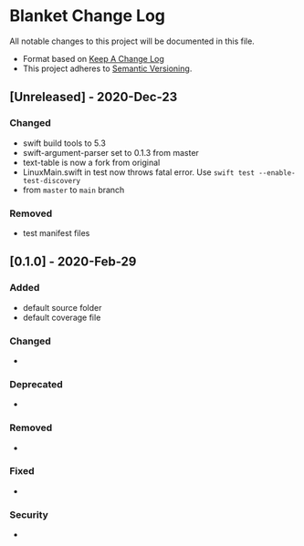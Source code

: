 # Blanket Change Log
All notable changes to this project will be documented in this file.

* Format based on [Keep A Change Log](https://keepachangelog.com/en/1.0.0/)
* This project adheres to [Semantic Versioning](http://semver.org/). 

## [Unreleased] - 2020-Dec-23
### Changed
- swift build tools to 5.3
- swift-argument-parser set to 0.1.3 from master
- text-table is now a fork from original
- LinuxMain.swift in test now throws fatal error. Use `swift test --enable-test-discovery`
- from `master` to `main` branch

### Removed
- test manifest files


## [0.1.0] - 2020-Feb-29 
### Added
- default source folder
- default coverage file

### Changed
-

### Deprecated
-

### Removed
-

### Fixed
-

### Security
-
